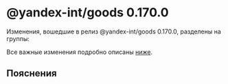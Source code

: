 # @yandex-int/goods 0.170.0

<!-- ЧЕЛОВЕЧЕСКОЕ ВСТУПЛЕНИЕ -->

Изменения, вошедшие в релиз @yandex-int/goods 0.170.0, разделены на группы:

Все важные изменения подробно описаны [ниже](#Пояснения).

## Пояснения

